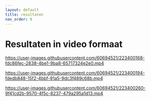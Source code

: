 ```yaml
---
layout: default
title: resultaten
nav_order: 9
---
```


# Resultaten in video formaat



https://user-images.githubusercontent.com/60694521/223400168-fdc86fec-2838-4be1-9ba8-65717324e2e0.mp4



https://user-images.githubusercontent.com/60694521/223400194-fdedb848-15f2-4bbf-91a5-9dc3f489c68b.mp4



https://user-images.githubusercontent.com/60694521/223400260-9f41cd2b-9570-4f5c-8237-479a295a1d13.mp4

